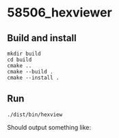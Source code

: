 # 58506_hexviewer

## Build and install

```shell
mkdir build
cd build
cmake ..
cmake --build .
cmake --install .
```

## Run

```shell
./dist/bin/hexview
```

Should output something like:

```text
```

